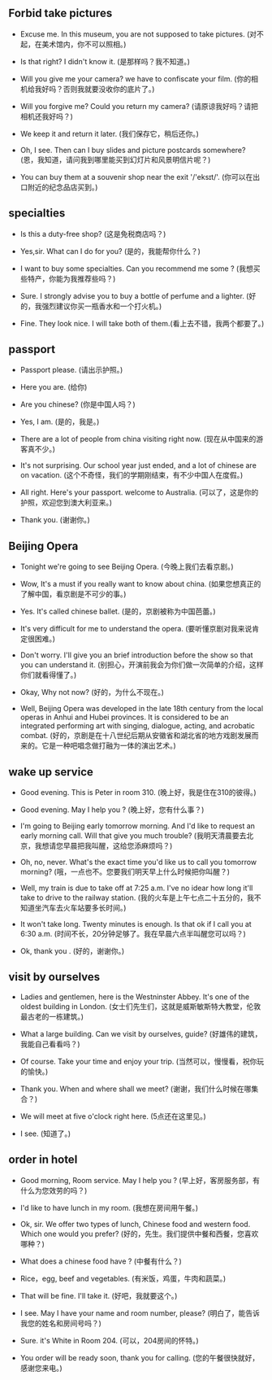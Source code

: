 ## Forbid take pictures

- Excuse me. In this museum, you are not supposed to take pictures. (对不起，在美术馆内，你不可以照相。)

* Is that right? I didn't know it. (是那样吗？我不知道。)

- Will you give me your camera? we have to confiscate your film. (你的相机给我好吗？否则我就要没收你的底片了。)

* Will you forgive me? Could you return my camera? (请原谅我好吗？请把相机还我好吗？)

- We keep it and return it later. (我们保存它，稍后还你。)

* Oh, I see. Then can I buy slides and picture postcards somewhere? (恩，我知道，请问我到哪里能买到幻灯片和风景明信片呢？)

- You can buy them at a souvenir shop near the exit '/'eksɪt/'. (你可以在出口附近的纪念品店买到。)

## specialties

- Is this a duty-free shop? (这是免税商店吗？)

* Yes,sir. What can I do for you? (是的，我能帮你什么？)

- I want to buy some specialties. Can you recommend me some ? (我想买些特产，你能为我推荐些吗？)

* Sure. I strongly advise you to buy a bottle of perfume and a lighter. (好的，我强烈建议你买一瓶香水和一个打火机。)

- Fine. They look nice. I will take both of them.(看上去不错，我两个都要了。)

## passport

- Passport please. (请出示护照。)

* Here you are. (给你)

- Are you chinese? (你是中国人吗？)

* Yes, I am. (是的，我是。)

- There are a lot of people from china visiting right now. (现在从中国来的游客真不少。)

* It's not surprising. Our school year just ended, and a lot of chinese are on vacation. (这个不奇怪，我们的学期刚结束，有不少中国人在度假。)

- All right. Here's your passport. welcome to Australia. (可以了，这是你的护照，欢迎您到澳大利亚来。)

* Thank you. (谢谢你。)

## Beijing Opera

- Tonight we're going to see Beijing Opera. (今晚上我们去看京剧。)

* Wow, It's a must if you really want to know about china. (如果您想真正的了解中国，看京剧是不可少的事。)

- Yes. It's called chinese ballet. (是的，京剧被称为中国芭蕾。)

* It's very difficult for me to understand the opera. (要听懂京剧对我来说肯定很困难。)

- Don't worry. I'll give you an brief introduction before the show so that you can understand it. (别担心，开演前我会为你们做一次简单的介绍，这样你们就看得懂了。)

* Okay, Why not now? (好的，为什么不现在。)

- Well, Beijing Opera was developed in the late 18th century from the local operas in Anhui and Hubei provinces. It is considered to be an integrated performing art with singing, dialogue, acting, and acrobatic combat. (好的，京剧是在十八世纪后期从安徽省和湖北省的地方戏剧发展而来的。它是一种吧唱念做打融为一体的演出艺术。)

## wake up service

- Good evening. This is Peter in room 310. (晚上好，我是住在310的彼得。)

* Good evening. May I help you ? (晚上好，您有什么事？)

- I'm going to Beijing early tomorrow morning. And I'd like to request an early morning call. Will that give you much trouble? (我明天清晨要去北京，我想请您早晨把我叫醒，这给您添麻烦吗？)

* Oh, no, never. What's the exact time you'd like us to call you tomorrow morning? (哦，一点也不。您要我们明天早上什么时候把你叫醒？)

- Well, my train is due to take off at 7:25 a.m. I've no idear how long it'll take to drive to the railway station. (我的火车是上午七点二十五分的，我不知道坐汽车去火车站要多长时间。)

* It won't take long. Twenty minutes is enough. Is that ok if I call you at 6:30 a.m. (时间不长，20分钟足够了。我在早晨六点半叫醒您可以吗？)

- Ok, thank you . (好的，谢谢你。)

## visit by ourselves

- Ladies and gentlemen, here is the Westninster Abbey. It's one of the oldest building in London. (女士们先生们，这就是威斯敏斯特大教堂，伦敦最古老的一栋建筑。)

* What a large building. Can we visit by ourselves, guide? (好雄伟的建筑，我能自己看看吗？)

- Of course. Take your time and enjoy your trip. (当然可以，慢慢看，祝你玩的愉快。)

* Thank you. When and where shall we meet? (谢谢，我们什么时候在哪集合？)

- We will meet at five o'clock right here. (5点还在这里见。)

* I see. (知道了。)

## order in hotel

- Good morning, Room service. May I help you ? (早上好，客房服务部，有什么为您效劳的吗？)

* I'd like to have lunch in my room. (我想在房间用午餐。)

- Ok, sir. We offer two types of lunch, Chinese food and western food. Which one would you prefer? (好的，先生。我们提供中餐和西餐，您喜欢哪种？)

* What does a chinese food have ? (中餐有什么？)
 
- Rice，egg, beef and vegetables. (有米饭，鸡蛋，牛肉和蔬菜。)

* That will be fine. I'll take it. (好吧，我就要这个。)

- I see. May I have your name and room number, please? (明白了，能告诉我您的姓名和房间号吗？)

* Sure. it's White in Room 204. (可以，204房间的怀特。)

- You order will be ready soon, thank you for calling. (您的午餐很快就好，感谢您来电。)
